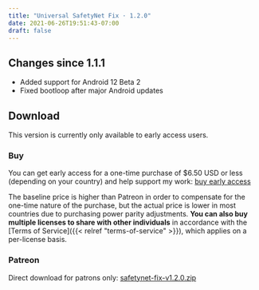 ```yaml
---
title: "Universal SafetyNet Fix · 1.2.0"
date: 2021-06-26T19:51:43-07:00
draft: false
---
```


## Changes since 1.1.1

- Added support for Android 12 Beta 2
- Fixed bootloop after major Android updates

## Download

This version is currently only available to early access users.

### Buy

You can get early access for a one-time purchase of $6.50 USD or less (depending on your country) and help support my work: [buy early access](https://patreon.kdrag0n.dev/buy/exclusive/safetynet-fix-v1.2.0.zip)

The baseline price is higher than Patreon in order to compensate for the one-time nature of the purchase, but the actual price is lower in most countries due to purchasing power parity adjustments. **You can also buy multiple licenses to share with other individuals** in accordance with the [Terms of Service]({{< relref "terms-of-service" >}}), which applies on a per-license basis.

### Patreon

Direct download for patrons only: [safetynet-fix-v1.2.0.zip](https://patreon.kdrag0n.dev/exclusive/safetynet-fix-v1.2.0.zip)
